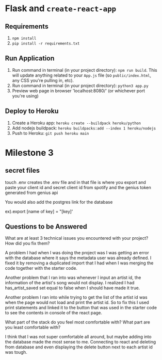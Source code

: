 # Flask and `create-react-app`

## Requirements
1. `npm install`
2. `pip install -r requirements.txt`

## Run Application
1. Run command in terminal (in your project directory): `npm run build`. This will update anything related to your `App.js` file (so `public/index.html`, any CSS you're pulling in, etc).
2. Run command in terminal (in your project directory): `python3 app.py`
3. Preview web page in browser 'localhost:8080/' (or whichever port you're using)

## Deploy to Heroku
1. Create a Heroku app: `heroku create --buildpack heroku/python`
2. Add nodejs buildpack: `heroku buildpacks:add --index 1 heroku/nodejs`
3. Push to Heroku: `git push heroku main`


# Milestone 3

## secret files
touch .env creates the .env file and in that file is where you export and paste your client id and secret client id from spotify and the genius token generated from genius api

You would also add the postgres link for the database

ex).export [name of key] = "[key]'

## Questions to be Answered
What are at least 3 technical issues you encountered with your project? How did you fix them? 

A problem I had when I was doing the project was I was getting an error with the database where it says the metadata user was already defined. I fixed it by removing a duplicated import that I had when I was merging the code together with the starter code.

Another problem that I ran into was whenever I input an artist id, the information of the artist's song would not display. I realized I had has_artist_saved set equal to false when I should have made it true.

Another problem I ran into while trying to get the list of the artist id was when the page would not load and print the artist id. So to fix this I used print statements and linked it to the button that was used in the starter code to see the contents in console of the react page.

What part of the stack do you feel most comfortable with? What part are you least comfortable with?

I think that I was not super comfortable all around, but maybe adding into the database made the most sense to me. Connecting to react and deleting from database and even displaying the delete button next to each artist id was tough.
